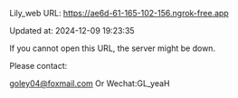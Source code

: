 Lily_web URL: https://ae6d-61-165-102-156.ngrok-free.app

Updated at: 2024-12-09 19:23:35

If you cannot open this URL, the server might be down.

Please contact: 

goley04@foxmail.com Or Wechat:GL_yeaH